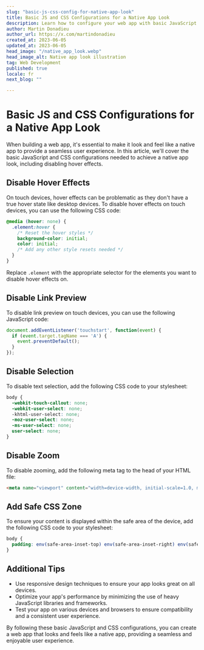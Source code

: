 ```yaml
---
slug: "basic-js-css-config-for-native-app-look"
title: Basic JS and CSS Configurations for a Native App Look
description: Learn how to configure your web app with basic JavaScript and CSS settings to make it look and feel like a native app, including disabling hover effects.
author: Martin Donadieu
author_url: https://x.com/martindonadieu
created_at: 2023-06-05
updated_at: 2023-06-05
head_image: "/native_app_look.webp"
head_image_alt: Native app look illustration
tag: Web Development
published: true
locale: fr
next_blog: ""

---
```


# Basic JS and CSS Configurations for a Native App Look

When building a web app, it's essential to make it look and feel like a native app to provide a seamless user experience. In this article, we'll cover the basic JavaScript and CSS configurations needed to achieve a native app look, including disabling hover effects.

## Disable Hover Effects

On touch devices, hover effects can be problematic as they don't have a true hover state like desktop devices. To disable hover effects on touch devices, you can use the following CSS code:

```css
@media (hover: none) {
  .element:hover {
    /* Reset the hover styles */
    background-color: initial;
    color: initial;
    /* Add any other style resets needed */
  }
}
```

Replace `.element` with the appropriate selector for the elements you want to disable hover effects on.

## Disable Link Preview

To disable link preview on touch devices, you can use the following JavaScript code:

```javascript
document.addEventListener('touchstart', function(event) {
  if (event.target.tagName === 'A') {
    event.preventDefault();
  }
});
```

## Disable Selection

To disable text selection, add the following CSS code to your stylesheet:

```css
body {
  -webkit-touch-callout: none;
  -webkit-user-select: none;
  -khtml-user-select: none;
  -moz-user-select: none;
  -ms-user-select: none;
  user-select: none;
}
```

## Disable Zoom

To disable zooming, add the following meta tag to the head of your HTML file:

```html
<meta name="viewport" content="width=device-width, initial-scale=1.0, maximum-scale=1.0, user-scalable=no">
```

## Add Safe CSS Zone

To ensure your content is displayed within the safe area of the device, add the following CSS code to your stylesheet:

```css
body {
  padding: env(safe-area-inset-top) env(safe-area-inset-right) env(safe-area-inset-bottom) env(safe-area-inset-left);
}
```

## Additional Tips

- Use responsive design techniques to ensure your app looks great on all devices.
- Optimize your app's performance by minimizing the use of heavy JavaScript libraries and frameworks.
- Test your app on various devices and browsers to ensure compatibility and a consistent user experience.

By following these basic JavaScript and CSS configurations, you can create a web app that looks and feels like a native app, providing a seamless and enjoyable user experience.

